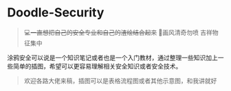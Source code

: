 # Doodle-Security

> :computer:~~一直想把自己的安全专业和自己的渣绘结合起来~~
> :art:画风清奇勿喷
> 吉祥物征集中

涂鸦安全可以说是一个知识笔记或者也是一个入门教材，通过整理一些知识加上一些简单的插图，希望可以更容易理解相关安全知识或者安全技术。

> 欢迎各路大佬来稿，插图可以是表格流程图或者其他示意图，和我讲就好
